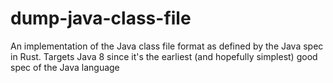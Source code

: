 # dump-java-class-file
An implementation of the Java class file format as defined by the Java spec in Rust. Targets Java 8 since it's the earliest (and hopefully simplest) good spec of the Java language
